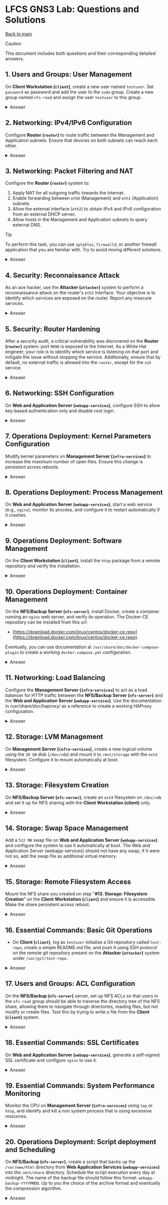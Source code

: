 # LFCS GNS3 Lab: Questions and Solutions

 [Back to main](GNS3%20Lab%20for%20LFCS%20-%20Overview%20and%20Guidelines.md)

> [!CAUTION]
> This document includes both questions and their corresponding detailed answers.

## 1. Users and Groups: User Management

On **Client Workstation (`client`)**, create a new user named `testuser`. Set `password` as password and add the user to the `sudo` group. Create a new group named `nfs-read` and assign the user `testuser` to this group.

<details>
  <summary>Answer</summary>

#### 1. Create the `nfs-read` group

```bash
sudo addgroup nfs-read

# Output
info: Selecting GID from range 1000 to 59999 ...
info: Adding group `nfs-read' (GID 1001) ...
```

#### 2. Create `testuser` and add it to `nfs-read` and `sudo` groups
```bash
sudo adduser testuser
# Output omitted for brevity
new password: [password]
Retype new password: [password]
passwd: password updated successfully
info: Adding user `testuser' to group `users' ...

# Adding testuser to nfs-read
sudo usermod -aG "nfs-read" testuser 
# Adding testuser to sudoers
sudo usermod -aG "sudo" testuser 
```

#### 3. Check
```bash
sudo su - testuser

# Output
To run a command as administrator (user "root"), use "sudo <command>".
See "man sudo_root" for details.
testuser@client:~$
  
id

# Output
uid=1002(testuser) gid=1002(testuser) groups=1002(testuser),27(sudo),100(users),1001(nfs-read)
sudo su -
[sudo] password for testuser: 
root@client:~# 
```

</details>


## 2. Networking: IPv4/IPv6 Configuration

Configure **Router (`router`)** to route traffic between the Management and Application subnets. Ensure that devices on both subnets can reach each other.

<details>
  <summary>Answer</summary>

#### 1. Enabling forwarding on `router` changing **Kernel** parameters:

```bash
# IPv4
echo "net.ipv4.ip_forward=1" | sudo tee -a /etc/sysctl.d/10-enable-forwarding.conf 2>/dev/null
echo "net.ipv4.conf.all.forwarding=1" | sudo tee -a /etc/sysctl.d/10-enable-forwarding.conf 2>/dev/null
echo "net.ipv4.conf.default.forwarding=1" | sudo tee -a /etc/sysctl.d/10-enable-forwarding.conf 2>/dev/null

# IPv6
echo "net.ipv6.conf.all.forwarding=1" | sudo tee -a /etc/sysctl.d/10-enable-forwarding.conf 2>/dev/null
echo "net.ipv6.conf.default.forwarding=1" | sudo tee -a /etc/sysctl.d/10-enable-forwarding.conf 2>/dev/null

# Apply changes
sysctl -p /etc/sysctl.d/10-enable-forwarding.conf
```

#### 2. Check
Check if `ping` works for example from `client` and the `nfs-server`

</details>

## 3. Networking: Packet Filtering and NAT

Configure the **Router (`router`)** system to:

1. Apply NAT for all outgoing traffic towards the Internet.
2. Enable forwarding between `eth0` (Management) and `eth1` (Application) subnets.
3. Allow the external interface (`eth2`) to obtain IPv4 and IPv6 configuration from an external DHCP server.
4. Allow hosts in the Management and Application subnets to query external DNS.

> [!TIP]
> To perform this task, you can use `iptables`, `firewalld`, or another firewall application that you are familiar with. Try to avoid mixing different solutions.

<details>
  <summary>Answer</summary>

To answer this task, we will use **firewalld** due to its simplicity. We'll utilize two predefined *firewalld* zones: `public` for handling Internet traffic, and `internal` for managing Application and Management subnet traffic.

<br><br>

> The initial configuration of firewalld can vary slightly between distributions. To ensure the final configuration meets the requirements of this task, some commands may appear redundant, and firewalld might generate warnings indicating that certain configurations are already in place.

#### 1. **Install and enable `firewalld`**

```
# Install firewalld
dnf install -y firewalld

# Enable and start the firewalld service
systemctl enable firewalld
systemctl start firewalld
```

#### 2. **Configure NAT (Masquerading)**

```
# Optional: ensure eth2 is in the public zone
sudo firewall-cmd --zone=public --add-interface=eth2
sudo firewall-cmd --zone=public --add-interface=eth2 --permanent

# Add masquerading (NAT) for the current session
sudo firewall-cmd --zone=public --add-masquerade

# Make masquerading permanent
sudo firewall-cmd --zone=public --add-masquerade --permanent
```

#### 3. **Enable forwarding between `eth0` and `eth1`**

<br><br>

> Ensure that Task **1: Networking - IPv4/IPv6 Configuration** is completed correctly, as proper Kernel level forwarding configuration is essential for firewalld zone forwarding to work effectively.

We use the **firewalld** `internal` zone to handle traffic for the Application and Management subnets.

```
# Assign eth0 and eth1 to the internal zone
sudo firewall-cmd --zone=internal --add-interface=eth0 --permanent  
sudo firewall-cmd --zone=internal --add-interface=eth1 --permanent

# Enable interface forwarding for the current session
sudo firewall-cmd --zone=internal --add-forward

# Enable interface forwarding permanently
sudo firewall-cmd --zone=internal --add-forward --permanent
```

#### 4. **Allow incoming DHCP and DNS traffic**

```
# Allow eth2 to obtain a DHCP configuration for the current session
sudo firewall-cmd --zone=public --add-service=dhcp
sudo firewall-cmd --zone=public --add-service=dhcpv6-client

# Allow eth2 to obtain a DHCP configuration permanently
sudo firewall-cmd --zone=public --add-service=dhcp --permanent
sudo firewall-cmd --zone=public --add-service=dhcpv6-client --permanent
```

#### 5. **Allow internal hosts to query external DNS**

Since NAT is active on `eth2`, DNS queries should work by default. To verify this, try querying an external DNS from all internal servers:

```
dig www.google.it @8.8.8.8
```

#### 6. Final steps and verifications

- **Save configuration and reload firewalld rules**
  ```
  # Save the configuration permanently
  sudo firewall-cmd --runtime-to-permanent 
  
  # Reload firewalld rules
  sudo firewall-cmd --reload 
  ```

- **Checking configuration**
  - All internal system have now Internet connection
  - All internal system can ping each others
  - Issuing a `sudo dhclient eth2` should works without errors
  - All internal systems can use an external DNS like for example `8.8.8.8`  

</details>

## 4. Security: Reconnaissance Attack

As an ace hacker, use the **Attacker (`attacker`)** system to perform a reconnaissance attack on the router's `eth2` interface. Your objective is to identify which services are exposed on the router. Report any insecure services.

<details>
  <summary>Answer</summary>

To complete this task, we will use `nmap` to perform a network scan from the **Attacker (`attacker`)** system and identify any insecure services exposed by the **Router (`system`)**.

#### 1. Perform a scan to identify the target

This is an optional step if you already know the IP address of the router's `eth2` interface):

```bash
# Get the IP address of the eth0 interface
ip addr show

# Output omitted for brevity
inet 192.168.122.116/24 scope global eth0
  
# Perform a scan on the subnet
nmap -sn 192.168.122.0/24

# Output omitted for brevity
Nmap scan report for router (192.168.122.241)
Host is up (0.0018s latency).
MAC Address: 0C:E7:0A:4A:00:02 (Unknown)
```

#### 2. Perform a full port scan on target

Now we will use `nmap` to scan the IP address of the `router` system**. The `nmap` command offers various options to improve the scan making it more reliable, but here’s a basic command:

```bash
# Bare minimum port scan
nmap -p- 192.168.122.241
 
# Output omitted for brevity
Nmap scan report for router (192.168.122.241)
PORT     STATE SERVICE
22/tcp   open  ssh
9090/tcp open  zeus-admin
MAC Address: 0C:E7:0A:4A:00:02 (Unknown)
```

#### 3. Attack Results:
- Port `22` (ssh) is open.
- Port `9090` is open - identified as `zeus-admin` service enabled on the `router`.

</details>

## 5. Security: Router Hardening

After a security audit, a critical vulnerability was discovered on the **Router (`router`)** system: port `9090` is exposed to the Internet. As a White Hat engineer, your role is to identify which service is listening on that port and mitigate the issue without stopping the service. Additionally, ensure that by default, no external traffic is allowed into the `router`, except for the `ssh` service.

<details>
  <summary>Answer</summary>

To complete this task, we will use the already configured `firewalld` on the **Router (`router`)** system.

#### 1. Identify the service listening on port `9090`

On Rocky Linux, the `netstat` command is deprecated, so we'll use `ss` instead:

```
sudo ss -lptn 'sport = :9090'

# Output
LISTEN 0      128                *:9090            *:*    users:(("systemd",pid=1,fd=38))
```

The `ss` command tells us it's a `systemd` socket. To identify the socket name:

```
# List all systemd sockets
sudo systemctl list-sockets | grep 9090

# Output
[::]:9090                         cockpit.socket                  cockpit.service
```

The `cockpit` service is listening on port `9090`.

#### 2. Block incoming traffic on port `9090`

We can simply remove the `cockpit` service from the `public` zone:

```
# Permanently remove cockpit service from the public zone
sudo firewall-cmd --permanent --zone=public --remove-service=cockpit 
# Output: success

# Remove cockpit service from the public zone at runtime
sudo firewall-cmd --zone=public --remove-service=cockpit 
# Output: success
```

#### 3. Allow SSH and deny all other traffic on `eth2`

- **Enable SSH**: SSH should already be allowed in the `public` zone, but you can double-check:

  ```
  # Allow SSH on eth2 for the current session
  sudo firewall-cmd --zone=public --add-service=ssh
  
  # Allow SSH on eth2 permanently
  sudo firewall-cmd --zone=public --add-service=ssh --permanent
  ```

- **Deny all other traffic**: 
  Set `DROP` as the default behavior for the `public` zone. Alternatively, the `REJECT` policy is also valid but provides feedback to the sender.

  ```bash
  sudo firewall-cmd --set-target=DROP --permanent
  ```

- **Save configuration and reload firewalld rules**:

  ```bash
  # Save the configuration permanently
  sudo firewall-cmd --runtime-to-permanent 
  
  # Reload firewalld rules
  sudo firewall-cmd --reload 
  ```

#### 4. Final check

- **Check the router's configuration**:

  ```
  sudo firewall-cmd --list-all

  # Output for public and internal zones

  internal (active)
    target: default
    interfaces: eth0 eth1
    services: cockpit dhcpv6-client mdns samba-client ssh
    forward: yes
    masquerade: no

  public (active)
    target: DROP
    interfaces: eth2
    services: dhcp dhcpv6-client ssh
    forward: no
    masquerade: yes
  ```

- **Perform an `nmap` scan from the `attacker` system to ensure the issue was mitigated**:

    ```
    nmap -sS -sV -O -p- 192.168.122.241

    # Output
    Nmap scan report for router (192.168.122.241)
    Host is up (0.0016s latency).
    Not shown: 65534 filtered tcp ports (no-response)
    PORT   STATE SERVICE VERSION
    22/tcp open  ssh     OpenSSH 8.0 (protocol 2.0)
    MAC Address: 0C:E7:0A:4A:00:02 (Unknown)
    ```
</details>

## 6. Networking: SSH Configuration

On **Web and Application Server (`webapp-services`)**, configure SSH to allow key-based authentication only and disable root login.

<details>
  <summary>Answer</summary>

#### 1. **Remove Custom Configuration**

Since custom SSH configurations in `/etc/ssh/sshd_config.d/` may have higher priority, ensure these are removed or adjusted as needed.

```bash
rm -f /etc/ssh/sshd_config.d/*
```

#### 2. **Update the Main SSH Configuration**

Edit `/etc/ssh/sshd_config` to ensure it allows only *key-based authentication* and disables *root login*. The `sshd_config` file should look like this:

```ssh
Include /etc/ssh/sshd_config.d/*.conf
PermitRootLogin no
PubkeyAuthentication yes
PasswordAuthentication no
PermitEmptyPasswords no
KbdInteractiveAuthentication no
UsePAM yes
X11Forwarding yes
PrintMotd no
AcceptEnv LANG LC_*
Subsystem	sftp	/usr/lib/openssh/sftp-server
```

#### 3. **Restart `sshd` Service**

Apply the new SSH configuration by restarting the SSH service:

```bash
systemctl restart sshd
```

#### 4. **Verify Configuration**

To verify that the configuration is working correctly, perform the following steps:

- **Test SSH Access Without Key**: From the `infra-services` or the `client`, try to connect via `ssh` with the `rocky` user to the `webapp-services`, ensuring access is denied.

  ```bash
  ssh ubuntu@192.168.20.20
  ubuntu@192.168.20.20: Permission denied (publickey).
  ```

- **Generate and Deploy SSH Key**: Use `ssh-keygen` to generate the key-pair on `infra-services` or the `client`. The command will create the key-pair in the user's `.ssh` directory.

- **Copy Public Key**: Append the generated public key `id_rsa.pub` into the `authorized_keys` file of the `ubuntu` user on `webapp-services`.

- **Test**: The command `ssh ubuntu@192.168.20.20` should work without a password if everything is configured correctly.

</details>

## 7. Operations Deployment: Kernel Parameters Configuration

Modify kernel parameters on **Management Server (`infra-services`)** to increase the maximum number of open files. Ensure this change is persistent across reboots.

<details>
  <summary>Answer</summary>

#### 1. **Change `fs.file-max`**

The `fs.file-max` kernel parameter controls the maximum number of file descriptors that can be allocated by the kernel. To make this change persistent, create a configuration file in `/etc/sysctl.d/`, for example, `10-max-file.conf`.

```bash
# Persistent configuration
echo "fs.file-max=100000" | sudo tee /etc/sysctl.d/10-max-file.conf 2>/dev/null

# Apply the change at runtime
sysctl -w fs.file-max=100000
```

#### 2. **Check the Value**

You can verify that the new value is correctly applied by checking `/proc/sys/fs/file-max`:

```bash
cat /proc/sys/fs/file-max

# Expected output
100000
```

</details>

## 8. Operations Deployment: Process Management

On **Web and Application Server (`webapp-services`)**, start a web service (e.g., `nginx`), monitor its process, and configure it to restart automatically if it crashes.

<details>
  <summary>Answer</summary>

#### 1. **Install and Enable NGINX**:

```bash
# Install NGINX
sudo apt install -y nginx

# Enable NGINX to start on boot
sudo systemctl enable nginx

# Start the NGINX service
sudo systemctl start nginx
```

#### 2. **Configure Process Monitoring and Automatic Restart**

The most straightforward and recommended way to automatically restart a service (NGINX), if it crashes is to create a `systemd` override file.

- **Create a Systemd Override for NGINX**
  see `man systemd.service` for help
    ```bash
    # Create or edit an override file for the NGINX service
    sudo systemctl edit nginx
    ```
    This will open a text editor. Add the following content to configure automatic restarts:
    ```bash
    [Service]
    # Restart the service on failure
    Restart=on-failure
  
    # Optional: attempt to restart up to 5 times within a 10-second window before giving up
    RestartSec=5s
    ```

- **Reload daemon**
  Reload the systemd daemon to apply the changes:
    ```bash
    sudo systemctl daemon-reload
    ```
- **Restart nginx**: Finally restart `nginx` to ensure new configuration is in effect
    ```bash
    sudo systemctl restart nginx
    ```

#### 3. **Test configuration**
Simulate a crash to check that the NGINX service restarts automatically and test access

- **Simulate a crash**: 
    ```bash
    sudo killall -9 nginx
    ```
- **Check the Status**:
    ```bash
    sudo systemctl status nginx
    ```

- **Test access**:
  From the `client` system, open a web browser and navigate to [http://192.168.20.20](http://192.168.20.20). You should see the NGINX welcome page.

</details>

## 9. Operations Deployment: Software Management

On the **Client Workstation (`client`)**, install the `htop` package from a remote repository and verify the installation.

<details>
  <summary>Answer</summary>

####  1. **Install `htop`**:

The `htop` software can be found on the standard Ubuntu repository, so it is possible to install it issuing:
      
```bash
# Install htop
sudo apt install -y htop
```

#### 2. **Verify installation**:

```bash
# check htop
htop
```

</details>

## 10. Operations Deployment: Container Management

On the **NFS/Backup Server (`nfs-server`)**, install Docker, create a container running an `nginx` web server, and verify its operation. The Docker-CE repository can be installed from this url:
- [https://download.docker.com/linux/centos/docker-ce.repo](https://download.docker.com/linux/centos/docker-ce.repo).

Eventually, you can use documentation at `/usr/share/doc/docker-compose-plugin` to create a working `docker-compose.yml` configuration.

<details>
  <summary>Answer</summary>

#### 1. **Configure Docker-CE repository**

To add the Docker-CE repository on the System the most straightforward way is to use `dnf` command:

```bash
# Download and install Docker-CE repository
sudo dnf config-manager --add-repo https://download.docker.com/linux/centos/docker-ce.repo
```

#### 2. **Install Docker-CE**:

```bash
 # Install Docker-CE from repository
 sudo dnf -y install docker-ce

# Optionally install related tools if they are not installed as dependencies
 sudo dnf -y install docker-ce-cli containerd.io docker-compose-plugin
```

#### 3. **Configuring Docker-CE**

The following commands enable Docker-CE to start on boot, start the service, and check the daemon status. Additionally, the current `rocky` user is added to the `docker` group, allowing Docker operations without the `sudo` command. After adding the user to the group, it’s advisable to re-login to update the user group membership.

```bash
# Enable Docker to start on boot
sudo systemctl enable docker

# Start Docker service
sudo systemctl start docker

# Check Docker status
sudo systemctl status docker

# Add Rocky user to the Docker group
sudo usermod -aG docker rocky

# Log out to apply group membership changes
logout
```

#### 4. **Setting up a docker-compose project**

While you can directly use the `docker` command to handle the container, it's advisable to set up a simple *compose* project, and create the relative `docker-compose.yml` file:

- **Setup the project directory and pull the image**:
    ```bash
    cd
    mkdir nginx
    cd nginx
    ```
  **Note**: pulling the latest version is not always a good idea; on production systems, it is advisable to use a specific version tag.
    ```bash
    docker pull nginx
    ```

- **Creating the `docker-compose.yml` file**
  A compose file allows better management of the `nginx` service. Whether you choose to use `docker` commands directly or use *compose*, the container must be configured to start when the system boots. You can use documentation in `/usr/share/doc/docker-compose-plugin` for references. The `docker-compose.yml` should look like this:
     ```yml
      services:
        web:
          image: nginx
          hostname: nginx
          container_name: nginx
          restart: always
          ports:
            - "80:80"
            - "443:443"
          networks:
            - nginx
      networks:
         nginx:
           name: nginx
     ```
  
- **Checking the compose project**: use the following command to check the *compose* file:
     ```bash
     docker compose config
     ```
  If the syntax is correct, it will display the full compose configuration.
  
- **Start the project**: Use `-d` flag to put the container in the background
     ```bash
     docker compose up -d
     ```

- **Test the Restart Policy**
    ```bash
    docker inspect -f "{{ .HostConfig.RestartPolicy.Name }}" nginx
    
    # Expected output
    always
    ```

- **Test docker NGINX access**:
  From the **Client Workstation (`client`)**, open a web browser and navigate to http://192.168.20.30. If everything is working correctly, you should see the NGINX welcome page.

</details>

## 11. Networking: Load Balancing

Configure the **Management Server (`infra-services`)** to act as a load balancer for HTTP traffic between the **NFS/Backup Server (`nfs-server`)** and the **Web and Application Server (`webapp-services`)**. Use the documentation in /usr/share/doc/haproxy/ as a reference to create a working HAProxy configuration.

<details>
  <summary>Answer</summary>

On Linux systems, one of the most commonly used solutions for load balancing is HAProxy. We will install and configure this application to balance HTTP requests between the two servers. Other solutions include *NGINX* and the *Apache HTTP Server*, both of which can also function as proxy servers and balance traffic over different nodes.

####  1. **Install HAProxy**:
The `haproxy` package is available in the default Rocky Linux repositories, making installation straightforward::

```bash
sudo dnf install haproxy
```
####  2. **HAProxy Initial setup**
The HAProxy should be configured to automatically starts when system boot.

- **Enable HAProxy on boot and check the default config**
    ```bash
    sudo systemctl enable haproxy
    sudo systemctl start haproxy
    sudo systemctl status haproxy
    ```

#### 3. **Configure HAProxy to load-balance HTTP requests**
By default, *HAProxy* on Rocky Linux comes with a demonstration configuration that binds to port `5000`. In a production environment, this configuration should be removed, but for this exercise, we can leave it as is and create an additional configuration in the `/etc/haproxy/conf.d` directory, such as `/etc/haproxy/conf.d/webapp.cfg`:

- **Create HAProxy configuration**:

    ```haproxy
    frontend webappfe
      bind  :80
      default_backend webappbk

    backend webappbk
      balance roundrobin
                server webapp-services 192.168.20.20:80
                server nfs-server      192.168.20.30:80
    ```

- **Test HAProxy configuration**: To test the configuration, ensure that all relevant configuration files are included with the `-f` option, and use the `-c` flag to check the configuration:

    ```haproxy
            haproxy -f /etc/haproxy/haproxy.cfg -f /etc/haproxy/conf.d/webapp.cfg  -c
    ```

- **Restart HAProxy**: Restart is needed to apply the configuration changes:
    ```bash
    sudo systemctl restart haproxy
    
    ```
#### 4. **Test HAProxy**
From the **Client Workstation (`client`)**, open a web browser and navigate to `http://192.168.10.10` or `http://192.168.20.10`. If everything is configured correctly, you should see the NGINX welcome page.

</details>

## 12. Storage: LVM Management

On **Management Server (`infra-services`)**, create a new logical volume using the `30 GB` disk (`/dev/vdb`) and mount it to `/mnt/storage` with the `ext4` filesystem. Configure it to mount automatically at boot.

<details>
  <summary>Answer</summary>

#### 1. **Install the LVM2 package**
Install the `lvm2` package on Rocky Linux, which provides the *device-mapper* kernel module necessary for handling LVM2 volumes:

```bash
sudo dnf install lvm2
```

#### 2. **Verify the Kernel module is loaded**
The device-mapper module (`dm_mod`) should already be active in the kernel. Verify this using:

```bash
# Check with lsmod
lsmod | grep dm_mod

# Check module info (optional)
modinfo dm_mod
```

#### 3. **Create the Logical Volume**
Before creating a *logical volume*, we need to initialize the disk as an LVM physical volume and create an LVM volume group.

- **Check the device name**: Confirm the correct device name using `fdisk`:
  
```bash
sudo fdisk -l

# Output (truncated for brevity):
Disk /dev/vdb: 30.3 GiB, 32505856000 bytes, 63488000 sectors
```

- **Create the LVM Physical Volume**: Use `pvcreate` to initialize `/dev/vdb` as an LVM physical volume:
  
```bash
sudo pvcreate /dev/vdb

# Output:
Physical volume "/dev/vdb" successfully created.
```

- **Create the LVM Volume Group**: Use `vgcreate` to create a volume group (e.g., `infra_vg`):
  
```bash
sudo vgcreate infra_vg /dev/vdb

# Output:
Volume group "infra_vg" successfully created.
```

- **Create the LVM Logical Volume**: Use `lvcreate` to create a logical volume (e.g., `infra_lv`), allocating `100%` of the volume group:

```bash
sudo lvcreate --name infra_lv -l "100%VG" infra_vg

# Output:
Logical volume "infra_lv" created.
```

#### 4. **Create the ext4 filesystem**
Since no further partitioning is needed on the logical volume, create the `ext4` filesystem directly:

```bash
sudo mkfs.ext4 /dev/mapper/infra_vg-infra_lv
```

#### 5. **Mount the Logical Volume and Configure for Automatic Mounting**

To ensure the logical volume is mounted on boot, add an entry to `/etc/fstab`. When configuring the system to mount a logical volume automatically at boot, you can reference the device either by its device name (e.g., `/dev/mapper/infra_vg-infra_lv`) or by its `UUID` (Universally Unique Identifier). However, it is generally better to use the UUID because it is assigned when the device is formatted and it is a fixed value:

- **Create the mount point**:
  
```bash
sudo mkdir -p /mnt/storage
```

- **Get the LVM volume UUID**: Use `blkid` to retrieve the UUID of the logical volume. Replace the UUID in the example below with your actual UUID:

```bash
sudo blkid | grep "infra_vg-infra_lv"

# Example Output:
/dev/mapper/infra_vg-infra_lv: UUID="b8d6adfd-8be9-49b5-acf2-aae946f9b55f" BLOCK_SIZE="4096" TYPE="ext4"
```

- **Edit `/etc/fstab`**: Add the following line to mount the logical volume on boot. Ensure you replace the UUID with the one from your `blkid` output:
  
```bash
UUID=b8d6adfd-8be9-49b5-acf2-aae946f9b55f  /mnt/storage  ext4  defaults  0 0
```

- **Check `/etc/fstab`**: Verify the `/etc/fstab` configuration is valid before rebooting. Use the `mount -a` command to test the mounts:

```bash
# Reload systemd (optional)
sudo systemctl daemon-reload
     
# Mount all filesystems specified in fstab
sudo mount -a
```
  Check the output of `mount -a` command for errors or warnings and eventually correct the `/etc/fstab` file

- **Reboot and Verify**: After a successful reboot, check if the logical volume is mounted:

```bash
mount | grep infra_vg-infra_lv

# Example Output:
/dev/mapper/infra_vg-infra_lv on /mnt/storage type ext4 (rw,relatime,seclabel)
```

</details>


## 13. Storage: Filesystem Creation

On **NFS/Backup Server (`nfs-server`)**, create an `ext4` filesystem on `/dev/vdb` and set it up for NFS sharing with the **Client Workstation (client)** only.

<details>
  <summary>Answer</summary>

#### 1. **Prepare the NFS share**
Before we can export the NFS mount we have to preparte the share, creating the filesystem and creating a persistent mount point.

- **Checking for the correct device name**: use `fdisk` to check device name
  ```bash
  fdisk -l
  
  # Output omitted for brevity:
  Disk /dev/vdb: 30.3 GiB, 32505856000 bytes, 63488000 sectors
  ```
  
- **Partitioning and format the device**: Create a snigle GPT partition for the full size of the device. Here you can use any partition program you know, then format the partition in `ext4`:
  
  ```bash
  # partitioning the disk
  sudo parted -s /dev/vdb -a optimal \
        mklabel gpt \
        mkpart nfs ext4 0% 100%
  
  # creating the filesystem
  sudo mkfs.ext4 /dev/vdb1
  
  # output omitted for brevity
  Writing superblocks and filesystem accounting information: done
  ```

#### 2. **Mount device and Configure for Automatic Mounting**

To ensure the device is mounted on boot, add an entry to `/etc/fstab`. When configuring the system to mount a logical volume automatically at boot, you can reference the device either by its device name (e.g., `/dev/vdb`) or by its `UUID` (Universally Unique Identifier). However, it is generally better to use the UUID because is assigned when the device is formatted and it is a fixed value:

- **Create the mount point**:
  
  ```bash
  sudo mkdir -p /mnt/share
  ```

- **Get the LVM volume UUID**: Use `blkid` to retrieve the UUID of the logical volume. Replace the UUID in the example below with your actual UUID:

  ```bash
  sudo blkid | grep "vdb1"

  # Example Output:
  /dev/vdb1: UUID="166cbdf6-d588-4724-bcaf-9f4e315b0a5c" BLOCK_SIZE="4096" TYPE="ext4" PARTLABEL="nfs" PARTUUID="55d36526-46dd-4529-86e4-177e416e31bf"
  ```

- **Edit `/etc/fstab`**: Add the following line to mount the logical volume on boot. Ensure you replace the UUID with the one from your `blkid` output:

  ```bash
  UUID=166cbdf6-d588-4724-bcaf-9f4e315b0a5c /mnt/share  ext4  defaults  0 0
  ```

- **Check `/etc/fstab`**: Verify the `/etc/fstab` configuration is valid before rebooting. Use the `mount -a` command to test the mounts:

  ```bash
  # Reload systemd (optional)
  sudo systemctl daemon-reload

  # Mount all filesystems specified in fstab
  sudo mount -a
  ```
  Check the output of `mount -a` command for errors or warning and eventually correct the `/etc/fstab` file

- **Reboot and Verify**: After a successful reboot, check if the logical volume is mounted:

  ```bash
  sudo mount | grep vdb1
     
  # Example Output:
  /dev/vdb1 on /mnt/share type ext4 (rw,relatime,seclabel)
  ```
  
#### 3. **Install the NFS package**
On Rocky linux the package `nfs-utils` contains NTP tools, and the client/server daemons

```bash
sudo dnf -y install nfs-utils
```
#### 4. **Start and Enable the NFS server at boot**

```bash
sudo systemctl enable nfs-server
sudo systemctl start nfs-server
```
#### 5. **Export the NFS mount point**

The share must be available only for the **Client Workstation (`client`)**, see `man exports` for a brief explanation

- **Prepare the export file**
  
   ```bash
   echo '/mnt/share  192.168.10.10/32(rw)' \
     | sudo tee -a /etc/exports.d/nfs-share.exports 2>/dev/null
    
   # Output
   /mnt/share            192.168.10.30/32(rw)
   ```

- **Check if share is properly exported**
  
    ```bash
    # Export all share
    sudo exportfs -a
    
    # Check if the /mnt/share is exported
    sudo exportfs -v
    
    # Output:
    /mnt/share   192.168.10.30/32(sync,wdelay,hide,no_subtree_check,sec=sys,rw,secure,root_squash,no_all_squash)
    ```

</details>

## 14. Storage: Swap Space Management

Add a `512 MB` swap file on **Web and Application Server (`webapp-services`)** and configure the system to use it automatically at boot. The Web and Application Server (webapp-services) should not have any swap, if it were not so, add the swap file as additional virtual memory.

<details>
  <summary>Answer</summary>

To set up a swap file, first we have to create and empty file and then initialize it with `mkswap` command. See the following manual pages: `mkswap`, `fstab`, `swapon`.

#### 1. **Create the Swap File and initialize it**:

For best performance, swap files should be placed on fast disks (e.g., `NVMe` or `SSD`). In our case, a good place could be /var/swapfile.

- **Checking the actual swap configuration**
  ```bash
  sudo swapon --show
  ```
  If no output is returned, there is no swap space configured. In either cases, proceed with creating a swap file.

- **Creating the swap file**
  ```bash
  sudo dd if=/dev/zero of=/var/swapfile bs=512M count=1
  
  # output
  1+0 records in
  1+0 records out
  536870912 bytes (537 MB, 512 MiB) copied, 1.38528 s, 388 MB/s
  ```

- **Checking swap file permissions**: `mkswap` will warn if permission are insecure
  ```bash
  sudo chmod 0600 /var/swapfile
  ```

- **Initialize the swap file**
  ```bash
  sudo mkswap --verbose /var/swapfile 
  
  # Output
  Setting up swapspace version 1, size = 512 MiB (536866816 bytes)
  no label, UUID=57d5cef8-2882-4826-acaf-be55e64bacad
  ```

#### 2. **Activate the swap file and add it to fstab for persistence**:

- **Activate the new swap file**
  ```bash
  sudo swapon --verbose /var/swapfile
  
  # Output Omitted for brevity
  swapon: /var/swapfile: found signature [pagesize=4096, signature=swap]
  swapon: /var/swapfile: pagesize=4096, swapsize=536870912, devsize=536870912
  ```

- **Add swap file to `/etc/fstab`**
   ```bash
   # Adding the swap file to fstab
   echo "/var/swapfile   none   swap   defaults   0 0" | sudo tee -a /etc/fstab 2>/dev/null
   
   # Check for syntax errors
   sudo mount -a
   ```

- **Verify Swap Space**: this check should be perfomed after system restart
  ```bash
  free -m
  
  # Output should look as
  
                 total        used        free      shared  buff/cache   available
  Mem:             961         396         532           0         179         564
  Swap:            511           0         511
  ```

</details>

## 15. Storage: Remote Filesystem Access

Mount the NFS share you created on step "**#13. Storage: Filesystem Creation**" on the **Client Workstation (`client`)** and ensure it is accessible. Make the share persistent across reboot.

<details>
  <summary>Answer</summary>

#### 1. Check correct permission on NFS share on **NFS/Backup Server (`nfs-server`)**

By default, NFS shares use `sec=sys` as the default authentication mechanism, this means users are identified using the `UID` reported by the client to the server. To avoid permission errors the simplest solution is to set the permission of the NFS share to `1777` aka `a=rwx,o+t` (same as `/tmp` directory). This allows any user to read and write file on such directory, while the `t` flag, or sticky bit, allows only to the owner or the `root` user to rename or delete a file.

On a production system, a better security mechanism should be considered, for example [NFS Kerberos](https://wiki.archlinux.org/title/NFS/Kerberos) authentication (`sec=krb5p`), but this is not required for this task.

Set privileges for NFS share on **NFS/Backup Server (`nfs-server`)**

```bash
sudo chmod a=rwx,o+t /mnt/share/

# The directory permissions should now be
drwxrwxrwt.  3 root root 4096 Sep  5 07:19 share
```

#### 2. Install NFS Client tools on **Client (`client`)

On debian system the NFS client package is `nfs-common` while on Red Hat based system the package is name `nfs-utils`.

```bash
sudo apt install -y nfs-common
```

#### 3. Mount the NFS share

- **Check if the NFS share is properly exported**

  ```bash
  # This will check the nfs-server correctly share the directory
  sudo showmount -e 192.168.20.30

  # Expected output
  Export list for 192.168.20.30:
    /mnt/share 192.168.10.30
  ```

- **Mount the NFS share**

  ```bash
   sudo mkdir -p /mnt/share
   sudo mount -t nfs -o rw 192.168.20.30:/mnt/share /mnt/share
  ```

- **Test the NFS share**
  To test if the NFS share work properly we can create a dummy file on it. If you get a permission error double check if permission has been set on the **NFS/Backup Server (`nfs-server`)**
  ```bash
  cd /mnt/share
  touch simoni
  ```

#### 4. Make share persistent across reboot

Until now, we've used the `fstab` mechanism to persistently mount devices at boot. For this task, an entry like:

```fstab
192.168.20.30:/mnt/share	/mnt/share	nfs rw,_netdev	0 0
```

is sufficient to mark the task as solved. However, systems that use **systemd** provide a better option using `.mount` unit files. While this method might initially seem more complex, it offers better flexibility and manageability. With `systemd`, features such as mounting on demand, automatic remounting in case of failure, and more advanced dependency management make handling mounts more robust and efficient.

- **Create the `mount` unit file**: Systemd is fussy about the descriptor name, because it must be the full mountpoint replacing slash with dash in our case `/mnt/share` will become `mnt-share.mount`:

  ```bash
  cat <<EOT | sudo tee /etc/systemd/system/mnt-share.mount 2>/dev/null
  [Unit]
  # mount -t nfs -o rw,user 192.168.20.30:/mnt/share /mnt/share

  Description=Simple NFS mounting

  [Mount]

  What=192.168.20.30:/mnt/share
  Where=/mnt/share
  Type=nfs
  Options=rw,_netdev

  [Install]

  WantedBy=multi-user.target
  WantedBy=remote-fs.target
  EOT
  ```

- **Reload systemd and activate the mount file**: enabling the mount unit file will allows sytem to mount the share at boot

  ```bash

  # Reload systemd configuration
  sudo systemctl daemon-reload

  # Enable the mount unit file
  sudo systemctl enable mnt-share.mount

  # Output
  Created symlink /etc/systemd/system/multi-user.target.wants/mnt-share.mount → /etc/systemd/system/mnt-share.mount.
  Created symlink /etc/systemd/system/remote-fs.target.wants/mnt-share.mount → /etc/systemd/system/mnt-share.mount.
  ```

- **Mounting the share and test it**:

  ```bash
  # Mounting the share
  sudo systemctl start mnt-share.mount
  
  # Check if share is mounted
  mount | grep share
  
  # Output should be
  192.168.20.30:/mnt/share on /mnt/share type nfs4 (rw,nosuid,nodev,noexec,relatime,vers=4.2,rsize=131072,wsize=131072,namlen=255,hard,proto=tcp,timeo=600,retrans=2,sec=sys,clientaddr=192.168.10.30,local_lock=none,addr=192.168.20.30,user)
  
  # Testing share creating a dummy file named simoni_bis
  cd /mnt/share/
  touch  simoni_bis
  ls -la
  
  # Output: you should see the simoni_bis file
   -rw-rw-r-- 1 osboxes osboxes     0 Sep  6 08:40 simoni_bis
  ```

</details>

## 16. Essential Commands: Basic Git Operations

  - On **Client (`client`)**, log as `testuser` initialize a Git repository called `test-repo`, create a simple README.md file, and push it using SSH protocol on the remote git repository present on the **Attacker (`attacker`)** system under `/var/git/test-repo`.

<details>
  <summary>Answer</summary>

To perform this task we need the ip address of the **Attacker (`attacker`)** system, you can directly get it using GNS3 interface. For this task we will assume that the ip is `192.168.122.116/24`

#### 1. Install GIT client

```bash
sudo apt install -y git
```

#### 1. Login as `testuser`
```bash
sudo su - testuser

id
# Output
uid=1002(testuser) gid=1002(testuser) groups=1002(testuser),27(sudo),100(users),1001(nfs-read)
```

#### 3. Initialize the new GIT repository `test-repo`

Here we'll create also the `README.md` file and add it to the repository
```bash
cd
mkdir test-repo
cd test-repo
# Init repo
git init
# Setting branch
git branch -m master
touch README.md
git add README.md

# Setting git user data to avoid errors or warnings
git config --global user.name "testuser"
git config --global user.email "testuser@example.com"

# commit work
git commit -a -m "First Commit"

# Output
[master (root-commit) ac20a15] First Commit
 1 file changed, 0 insertions(+), 0 deletions(-)
 create mode 100644 README.md
```

#### 4. Push on remote GIT server
We have to properly add the remote using the `ssh` protocol and then push the work on `master` branch

```bash
# We add the remote calling it origin
git remote add origin ssh://192.168.122.116:/var/git/test-repo
# Pushing the work on upstream server origin on master branch
git push --set-upstream origin master
testuser@192.168.122.116's password: 
Enumerating objects: 3, done.
Counting objects: 100% (3/3), done.
Writing objects: 100% (3/3), 210 bytes | 210.00 KiB/s, done.
Total 3 (delta 0), reused 0 (delta 0), pack-reused 0
To ssh://192.168.122.116:/var/git/test-repo
 * [new branch]      master -> master
branch 'master' set up to track 'origin/master'.
```
</details>

## 17. Users and Groups: ACL Configuration

On the **NFS/Backup (`nfs-server`)** server, set up NFS ACLs so that users in the `nfs-read` group should be able to traverse the directory tree of the NFS share, allowing them to navigate through directories, reading files, but not modify or create files. Test this by trying to write a file from the **Client (`client`)** system.

<details>
  <summary>Answer</summary>

#### 1. Verify ACL Support on the NFS/Backup Server

The ACL feature should generally enabled by default on `ext4` file systems. You can double check this with the following command on **NFS/Backup (`nfs-server`)**:

```bash
sudo tune2fs -l /dev/vdb1 | grep "Default mount options:"

# Expected Output
  Default mount options:    user_xattr acl
```

The output should include `acl`. If ACL is not listed, you may need to enable it in the file system mount options.

#### 2. Creating the `nfs-read` Group

The question implies that the GID of the `nfs-read` group on the **NFS/Backup (`nfs-backup`)** server must match the GID used on the **Client (`client`)** system. This ensures consistency across both systems.

```bash
# Creating the nfs-read group with the same GID as the `nfs-read` group on the `client` system
groupadd --gid 1001 nfs-read
```

#### 3. Creating the ACL So `nfs-read` Group Users Can Only Read and Execute
The `execute` perimssion is needed for the user to traverse directories inside the NFS share

```bash
# Set ACL to allow read and execute permissions for the `nfs-read` group
sudo setfacl -R -m g:nfs-read:rx /mnt/share

# Check that the ACLs are set correctly
getfacl /mnt/share

# Expected output
# file: /mnt/share/
# owner: root
# group: root
# flags: --t
# user::rwx
# group::rwx
# group:nfs-read:rx
# mask::rwx
# other::rwx
```

#### 4. Testing

Perform the following tests on the **Client (`client`)** system:

- As the `osboxes` user, you should be able to create and modify existing files:
  ```bash
  osboxes@client:~$ echo "TEST" > /mnt/share/simonette
  ```

- As the `testuser` user, you should only be able to read existing files but not modify them or create new files:
  ```bash
  testuser@client:~$ cat /mnt/share/simonette
  
  # Output
  TEST
  
  touch /mnt/share/plinco
  touch: cannot touch '/mnt/share/plinco': Permission denied
  ```

</details>

## 18. Essential Commands: SSL Certificates

On **Web and Application Server (`webapp-services`)**, generate a self-signed SSL certificate and configure `nginx` to use it.

<details>
  <summary>Answer</summary>

> Use information in directories `/usr/share/doc/openssl` and `/etc/nginx/snippets` to properly complete this task
{.is-info}

#### 1. Generate a Self-Signed SSL Certificate

There is no standardized location for certificates on the system, but common locations include:
- `/etc/ssl/certs/` for certificates
- `/etc/ssl/private/` for private keys

Use the `openssl` command to generate a self-signed certificate:

```bash
# Create cert directories
sudo mkdir -p /etc/ssl/certs/ /etc/ssl/private/

# Generating a private key
sudo openssl genrsa -out /etc/ssl/private/privkey.pem

# Generate a self-signed certificate (interactive prompts)
sudo openssl req -new -x509 -key /etc/ssl/private/privkey.pem -out /etc/ssl/certs/cacert.pem -days 1095

# Interactive prompts
Country Name (2 letter code) [AU]:
State or Province Name (full name) [Some-State]:
Locality Name (eg, city) []:
Organization Name (eg, company) [Internet Widgits Pty Ltd]:
Organizational Unit Name (eg, section) []:
Common Name (e.g. server FQDN or YOUR name) []: webapp-services
Email Address []: admin@example.it
```

#### 2. Configure NGINX to Use Self-Signed Certificates

In Ubuntu and Debian systems, `nginx` configurations might be split into different parts. Ensure that your SSL configuration is included in the appropriate file, typically found in `/etc/nginx/sites-available/` or `/etc/nginx/nginx.conf`.

Example `nginx` configuration for SSL:

```nginx
server {
    listen 443 ssl default_server;
    listen [::]:443 ssl default_server;

    root /var/www/html;

    ssl_certificate /etc/ssl/certs/cacert.pem;
    ssl_certificate_key /etc/ssl/private/privkey.pem;

    # Add index.php to the list if using PHP
    index index.html index.htm index.nginx-debian.html;

    server_name _;

    location / {
        try_files $uri $uri/ =404;
    }
}
```

#### 3. Test the Configuration

Restart `nginx` and check the service status:

```bash
sudo nginx -t  # Test nginx configuration for syntax errors
sudo systemctl restart nginx
```

Open Firefox on **Client (`client`)** and connect to [https://192.168.20.20](https://192.168.20.20). If everything works, you should see a warning:

> Warning: Potential Security Risk Ahead
{.is-warning}

Click on the "Advanced" button and then "Accept the Risk and Continue". You should see the NGINX welcome page.

For troubleshooting, check the systemd journal:

```bash
journalctl -xeu nginx.service
```
</details>


## 19. Essential Commands: System Performance Monitoring

Monitor the CPU on **Management Server (`infra-services`)** using `top` or `htop`, and identify and kill a non system process that is using excessive resources.

<details>
  <summary>Answer</summary>

#### 1. **Use `top` or `htop` to identify anomalous processes**

Every 30 seconds, `top` or `htop` should display a `yes` process that uses around 90% of the CPU. Killing this process won't have a lasting effect because it is a subprocess of a bash script located at `/usr/local/cputest.sh`. This script is executed by a `cronjob`. A good way to identify and kill such a process is by using the output of `ps faux`:

```
ps faux

# Output omitted for brevity
rocky       1021  0.0  0.3 222600  3132 ?        S    21:28   0:00 /bin/bash /usr/local/cputest.sh
rocky       1439  0.0  0.1 217156   924 ?        S    21:40   0:00  \_ sleep 30
```

Kill the process using the following command (adjust the process ID to match the one in your case):

```
sudo kill -9 1021
```

You can also remove the cronjob task by using `crontab -e` and deleting or commenting out the `@reboot` task.

</details>


## 20. Operations Deployment: Script deployment and Scheduling

On **NFS/Backup (`nfs-server`)**, create a script that backs up the `/var/www/html` directory from **Web Application Services (`webapp-services`)** into the `/mnt/share` directory. Schedule the script execution every day at midnight. The name of the backup file should follow this format: `webapp-backup-YYYYMMDD`. Up to you the choice of the archive format and eventually the compression algorithm.


<details>
  <summary>Answer</summary>

Linux offers many tools to perform backup activities. To complete this task, you can use different solutions.

A straightforward way is to use the `rsyncd` daemon and the `backup` user to perform a local sync and then use `tar` to compress the archive.

### 1. Install needed tools and set environment on **Web Application Services (`webapp-services`)**

- **Installing tools**
  
  ```bash
  sudo apt install rsync acl -y
  ```

- **Allow the backup user to read the `/var/www/html`**
  
  ```bash
  # Add ACL for current files
  sudo setfacl -R -m "u:backup:rX" /var/www/html
  # Allow access to new files and directories
  sudo setfacl -R -d -m "u:backup:rX" /var/www/html
  ```

- **Create a simple `rsyncd.conf` file for backup (`man rsyncd.conf`)**
  
  ```bash
  cat << "EOT" | sudo tee /etc/rsyncd.conf 2>/dev/null
  uid = backup
  gid = backup
  use chroot = yes
  max connections = 4
  syslog facility = local5
  pid file = /var/run/rsyncd.pid
  
  [html]
     path = /var/www/html/
     comment = whole /var/www/html/
  EOT
  ```

- **Enable and start the rsyncd daemon**
  
  ```bash
  sudo systemctl daemon-reload 
  sudo systemctl enable rsync.service 
  sudo systemctl start rsyncd.service
  sudo systemctl status rsync.service
  ```

### 2. Install `rsync` on **NFS/Backup (`nfs-server`)** and check if it works

  ```bash
  dnf install rsync
  rsync rsync://backup@192.168.20.20
  
  # Output should be
  html           	whole /var/www/html
  ```

### 3. Create a backup script on **NFS/Backup (`nfs-server`)** in the file `/usr/local/bin/backup_webapp.sh`

  ```bash
  #!/bin/bash

  MAIN_DIR=/mnt/share
  BACKUP_TMP="${MAIN_DIR}/.backup"
  BACKUP_NAME="${MAIN_DIR}/webapp-backup-$(date +"%Y-%d").tar.gz"
  LOG_FILE="${MAIN_DIR}/backup.log"

  # Create temp directory if it doesn't exist
  mkdir -p "${BACKUP_TMP}"

  # Syncing the /var/www/html from the remote system
  rsync -a --delete rsync://backup@192.168.20.20/html/ "${BACKUP_TMP}/" 2>> "${LOG_FILE}"

  # Check if rsync was successful before proceeding
  if [ $? -eq 0 ]; then
    # Archiving files into a compressed file
    tar -czf "${BACKUP_NAME}" -C "${BACKUP_TMP}" . 2>> "${LOG_FILE}"

    # Cleaning up temp directory
    rm -rf "${BACKUP_TMP}"

    # Logging successful backup
    echo "$(date) Backup completed: ${BACKUP_NAME}" >> "${LOG_FILE}"
  else
    echo "$(date) rsync failed. Backup aborted." >> "${LOG_FILE}"
  fi
  ```

### 4. Schedule the job at midnight every day

  ```bash
  0 0 * * * /usr/local/bin/backup_webapp.sh
  ```
</details>
